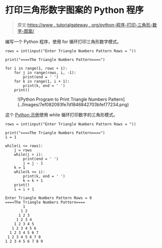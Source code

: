 # 打印三角形数字图案的 Python 程序

> 原文:[https://www . tutorialgateway . org/python-程序-打印-三角形-数字-图案/](https://www.tutorialgateway.org/python-program-to-print-triangle-numbers-pattern/)

编写一个 Python 程序，使用 for 循环打印三角形数字模式。

```
rows = int(input("Enter Triangle Numbers Pattern Rows = "))

print("====The Triangle Numbers Pattern====")

for i in range(1, rows + 1):
    for j in range(rows, i, -1):
        print(end = ' ')
    for k in range(1, i + 1):
        print(k, end = ' ')
    print()

```

<figure class="wp-block-image size-large">![Python Program to Print Triangle Numbers Pattern](../Images/7ef082093fe7d1846842703bfef77234.png)</figure>

这个 [Python 示例](https://www.tutorialgateway.org/python-programming-examples/)使用 while 循环打印数字的三角形模式。

```
rows = int(input("Enter Triangle Numbers Pattern Rows = "))

print("====The Triangle Numbers Pattern====")
i = 1

while(i <= rows):
    j = rows
    while(j > i):
        print(end = ' ')
        j = j - 1
    k = 1
    while(k <= i):
        print(k, end = ' ')
        k = k + 1
    print()
    i = i + 1

```

```
Enter Triangle Numbers Pattern Rows = 9
====The Triangle Numbers Pattern====
        1 
       1 2 
      1 2 3 
     1 2 3 4 
    1 2 3 4 5 
   1 2 3 4 5 6 
  1 2 3 4 5 6 7 
 1 2 3 4 5 6 7 8 
1 2 3 4 5 6 7 8 9 
```